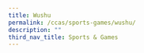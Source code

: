 ```yaml
---
title: Wushu
permalink: /ccas/sports-games/wushu/
description: ""
third_nav_title: Sports & Games
---
```

